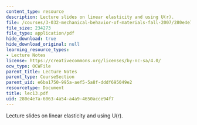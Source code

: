 ```yaml
---
content_type: resource
description: Lecture slides on linear elasticity and using U(r).
file: /courses/3-032-mechanical-behavior-of-materials-fall-2007/280e4e7a60634a54a4a94650acce94f7_lec13.pdf
file_size: 234273
file_type: application/pdf
hide_download: true
hide_download_original: null
learning_resource_types:
- Lecture Notes
license: https://creativecommons.org/licenses/by-nc-sa/4.0/
ocw_type: OCWFile
parent_title: Lecture Notes
parent_type: CourseSection
parent_uid: e6ba1750-995a-aef5-5a8f-dddf695049e2
resourcetype: Document
title: lec13.pdf
uid: 280e4e7a-6063-4a54-a4a9-4650acce94f7
---
```

Lecture slides on linear elasticity and using U(r).